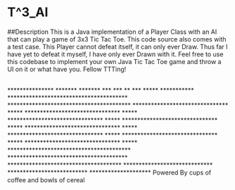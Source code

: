 # T^3_AI
##Description
This is a Java implementation of a Player Class with an AI that can play a game of 3x3 Tic Tac Toe. This code source also comes with a test case.
This Player cannot defeat itself, it can only ever Draw. Thus far I have yet to defeat it myself, I have only ever Drawn with it. Feel free 
to use this codebase to implement your own Java Tic Tac Toe game and throw a UI on it or what have you. Fellow TTTing!

<br>
                  ***************
             *******           *******
          ***                         ***
          **                           ***
          *****                     ***********
          ***************************************
          ****************************************
          *******************************      *****
          *******************************       *****
          *******************************       *****
          *******************************       *****
          *******************************       *****
          *******************************       *****
          *******************************       *****
          *******************************      *****
          ****************************************
          ***************************************
          *************************************
           *****************************
            **************************
               ********************
Powered By cups of coffee and bowls of cereal
